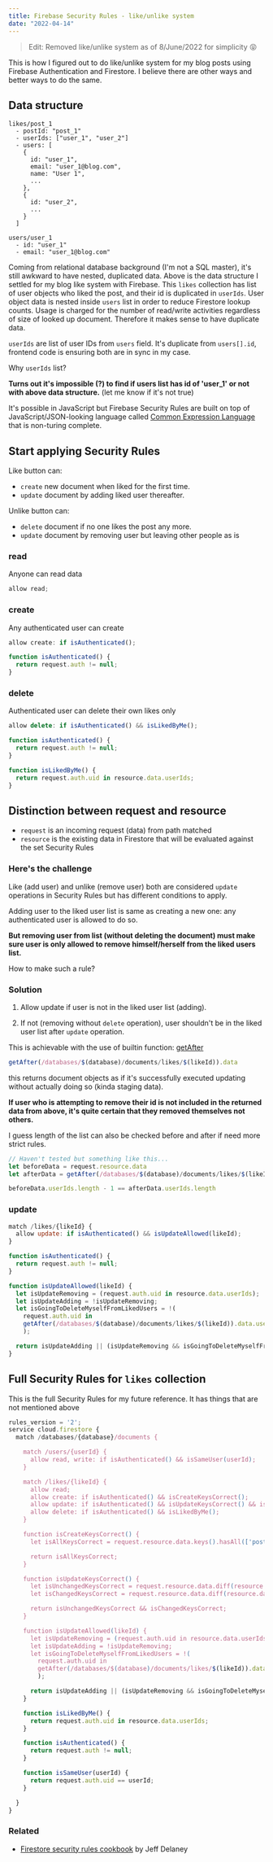 ```yaml
---
title: Firebase Security Rules - like/unlike system
date: "2022-04-14"
---
```


> Edit: Removed like/unlike system as of 8/June/2022 for simplicity 😝

This is how I figured out to do like/unlike system for my blog posts using Firebase Authentication and Firestore.
I believe there are other ways and better ways to do the same.

## Data structure

```text
likes/post_1
  - postId: "post_1"
  - userIds: ["user_1", "user_2"]
  - users: [
    {
      id: "user_1",
      email: "user_1@blog.com",
      name: "User 1",
      ...
    },
    {
      id: "user_2",
      ...
    }
  ]

users/user_1
  - id: "user_1"
  - email: "user_1@blog.com"
```

Coming from relational database background (I'm not a SQL master), it's still awkward to have nested, duplicated data. Above is the data structure I settled for my blog like system with Firebase.
This `likes` collection has list of user objects who liked the post, and their id is duplicated in `userIds`.
User object data is nested inside `users` list in order to reduce Firestore lookup counts. Usage is charged for the number of read/write activities regardless of size of looked up document. Therefore it makes sense to have duplicate data.

`userIds` are list of user IDs from `users` field.
It's duplicate from `users[].id`, frontend code is ensuring both are in sync in my case.

Why `userIds` list?

**Turns out it's impossible (?) to find if users list has id of 'user_1' or not with above data structure.** (let me know if it's not true)

It's possible in JavaScript but Firebase Security Rules are built on top of JavaScript/JSON-looking language called [Common Expression Language](https://firebase.google.com/docs/rules/rules-language) that is non-turing complete.

## Start applying Security Rules

Like button can:

- `create` new document when liked for the first time.
- `update` document by adding liked user thereafter.

Unlike button can:

- `delete` document if no one likes the post any more.
- `update` document by removing user but leaving other people as is

### read

Anyone can read data

```js
allow read;
```

### create

Any authenticated user can create

```js
allow create: if isAuthenticated();

function isAuthenticated() {
  return request.auth != null;
}
```

### delete

Authenticated user can delete their own likes only

```js
allow delete: if isAuthenticated() && isLikedByMe();

function isAuthenticated() {
  return request.auth != null;
}

function isLikedByMe() {
  return request.auth.uid in resource.data.userIds;
}
```

## Distinction between request and resource

- `request` is an incoming request (data) from path matched
- `resource` is the existing data in Firestore that will be evaluated against the set Security Rules

### Here's the challenge

Like (add user) and unlike (remove user) both are considered `update` operations in Security Rules but has different conditions to apply.

Adding user to the liked user list is same as creating a new one: any authenticated user is allowed to do so.

**But removing user from list (without deleting the document) must make sure user is only allowed to remove himself/herself from the liked users list.**

How to make such a rule?

### Solution

1. Allow update if user is not in the liked user list (adding).

2. If not (removing without `delete` operation), user shouldn't be in the liked user list after `update` operation.

This is achievable with the use of builtin function: [getAfter](https://firebase.google.com/docs/firestore/security/rules-conditions)

```js
getAfter(/databases/$(database)/documents/likes/$(likeId)).data
```

this returns document objects as if it's successfully executed updating without actually doing so (kinda staging data).

**If user who is attempting to remove their id is not included in the returned data from above, it's quite certain that they removed themselves not others.**

I guess length of the list can also be checked before and after if need more strict rules.

```js
// Haven't tested but something like this...
let beforeData = request.resource.data
let afterData = getAfter(/databases/$(database)/documents/likes/$(likeId)).data

beforeData.userIds.length - 1 == afterData.userIds.length
```

### update

```js
match /likes/{likeId} {
  allow update: if isAuthenticated() && isUpdateAllowed(likeId);
}

function isAuthenticated() {
  return request.auth != null;
}

function isUpdateAllowed(likeId) {
  let isUpdateRemoving = (request.auth.uid in resource.data.userIds);
  let isUpdateAdding = !isUpdateRemoving;
  let isGoingToDeleteMyselfFromLikedUsers = !(
    request.auth.uid in
    getAfter(/databases/$(database)/documents/likes/$(likeId)).data.userIds
    );

  return isUpdateAdding || (isUpdateRemoving && isGoingToDeleteMyselfFromLikedUsers)
}
```

## Full Security Rules for `likes` collection

This is the full Security Rules for my future reference.
It has things that are not mentioned above

```js
rules_version = '2';
service cloud.firestore {
  match /databases/{database}/documents {

    match /users/{userId} {
      allow read, write: if isAuthenticated() && isSameUser(userId);
    }

    match /likes/{likeId} {
      allow read;
      allow create: if isAuthenticated() && isCreateKeysCorrect();
      allow update: if isAuthenticated() && isUpdateKeysCorrect() && isUpdateAllowed(likeId);
      allow delete: if isAuthenticated() && isLikedByMe();
    }

    function isCreateKeysCorrect() {
      let isAllKeysCorrect = request.resource.data.keys().hasAll(['postId', 'userIds', 'users']);

      return isAllKeysCorrect;
    }

    function isUpdateKeysCorrect() {
      let isUnchangedKeysCorrect = request.resource.data.diff(resource.data).unchangedKeys().hasAll(['postId']);
      let isChangedKeysCorrect = request.resource.data.diff(resource.data).changedKeys().hasAll(['userIds', 'users']);

      return isUnchangedKeysCorrect && isChangedKeysCorrect;
    }

    function isUpdateAllowed(likeId) {
      let isUpdateRemoving = (request.auth.uid in resource.data.userIds);
      let isUpdateAdding = !isUpdateRemoving;
      let isGoingToDeleteMyselfFromLikedUsers = !(
        request.auth.uid in
        getAfter(/databases/$(database)/documents/likes/$(likeId)).data.userIds
        );

      return isUpdateAdding || (isUpdateRemoving && isGoingToDeleteMyselfFromLikedUsers)
    }

    function isLikedByMe() {
      return request.auth.uid in resource.data.userIds;
    }

    function isAuthenticated() {
      return request.auth != null;
    }

    function isSameUser(userId) {
      return request.auth.uid == userId;
    }

  }
}
```

### Related

- [Firestore security rules cookbook](https://fireship.io/snippets/firestore-rules-recipes/) by Jeff Delaney
